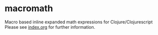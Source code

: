 # macromath

Macro based inline expanded math expressions for Clojure/Clojurescript
Please see [index.org](index.org) for further information.
